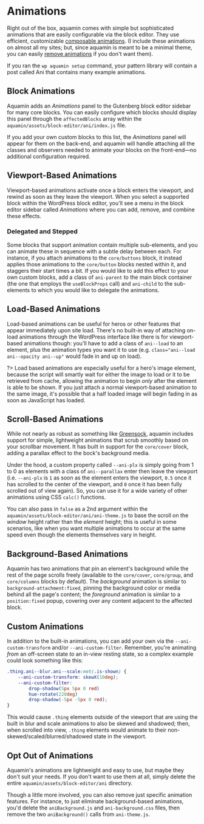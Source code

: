 # Animations

Right out of the box, aquamin comes with simple but sophisticated animations that are easily configurable via the block editor. They use efficient, customizable [composable animations](https://www.thinkaquamarine.com/development/composable-animations/ ':target=_blank'). (I include these animations on almost all my sites; but, since aquamin is meant to be a minimal theme, you can easily [remove animations](#opt-out-of-animations) if you don't want them).

If you ran the `wp aquamin setup` command, your pattern library will contain a post called Ani that contains many example animations.

## Block Animations

Aquamin adds an _Animations_ panel to the Gutenberg block editor sidebar for many core blocks. You can easily configure which blocks should display this panel through the `affectedBlocks` array within the `aquamin/assets/block-editor/ani/index.js` file.

If you add your own custom blocks to this list, the _Animations_ panel will appear for them on the back-end, and aquamin will handle attaching all the classes and observers needed to animate your blocks on the front-end—no additional configuration required.

## Viewport-Based Animations

Viewport-based animations activate once a block enters the viewport, and rewind as soon as they leave the viewport. When you select a supported block within the WordPress block editor, you'll see a menu in the block editor sidebar called _Animations_ where you can add, remove, and combine these effects.

### Delegated and Stepped

Some blocks that support animation contain multiple sub-elements, and you can animate these in sequence with a subtle delay between each. For instance, if you attach animations to the `core/buttons` block, it instead applies those animations to the `core/button` blocks nested within it, and staggers their start times a bit. If you would like to add this effect to your own custom blocks, add a class of `ani-parent` to the main block container (the one that employs the `useBlockProps` call) and `ani-child` to the sub-elements to which you would like to delegate the animations.

## Load-Based Animations

Load-based animations can be useful for heros or other features that appear immediately upon site load. There's no built-in way of attaching on-load animations through the WordPress interface like there is for viewport-based animations though: you'll have to add a class of `ani--load` to an element, plus the animation types you want it to use (e.g. `class="ani--load ani--opacity ani--up"` would fade in and up on load). 

?> Load based animations are especially useful for a hero's image element, because the script will smartly wait for either the image to load or it to be retrieved from cache, allowing the animation to begin _only_ after the element is able to be shown. If you just attach a normal viewport-based animation to the same image, it's possible that a half loaded image will begin fading in as soon as JavaScript has loaded.

## Scroll-Based Animations

While not nearly as robust as something like [Greensock](https://greensock.com/ ':target=_blank'), aquamin includes support for simple, lightweight animations that scrub smoothly based on your scrollbar movement. It has built in support for the `core/cover` block, adding a parallax effect to the bock's background media.

Under the hood, a custom property called `--ani-plx` is simply going from 1 to 0 as elements with a class of `ani--parallax` enter then leave the viewport (i.e. `--ani-plx` is `1` as soon as the element enters the viewport, `0.5` once it has scrolled to the center of the viewport, and `0` once it has been fully scrolled out of view again). So, you can use it for a wide variety of other animations using CSS `calc()` functions.

You can also pass in `false` as a 2nd argument within the `aquamin/assets/block-editor/ani/ani-theme.js` to base the scroll on the _window_ height rather than the _element_ height; this is useful in some scenarios, like when you want multiple animations to occur at the same speed even though the elements themselves vary in height.

## Background-Based Animations

Aquamin has two animations that pin an element's background while the rest of the page scrolls freely (available to the `core/cover`, `core/group`, and `core/columns` blocks by default). The _background_ animation is similar to `background-attachment:fixed`, pinning the background color or media behind all the page's content; the _foreground_ animation is similar to a `position:fixed` popup, covering over any content adjacent to the affected block.

## Custom Animations

In addition to the built-in animations, you can add your own via the `--ani-custom-transform` and/or `--ani-custom-filter`. Remember, you're animating _from_ an off-screen state _to_ an in-view resting state, so a complex example could look something like this:

```css
.thing.ani--blur.ani--scale:not(.is-shown) {
	--ani-custom-transform: skewX(10deg);
	--ani-custom-filter:
		drop-shadow(5px 5px 0 red)
		hue-rotate(220deg)
		drop-shadow(-5px -5px 0 red);
}
```
This would cause `.thing` elements outside of the viewport that are using the built in blur and scale animations to also be skewed and shadowed; then, when scrolled into view, `.thing` elements would animate to their non-skewed/scaled/blurred/shadowed state in the viewport.

## Opt Out of Animations
Aquamin's animations are lightweight and easy to use, but maybe they don't suit your needs. If you don't want to use them at all, simply delete the entire `aquamin/assets/block-editor/ani` directory.

Though a little more involved, you can also remove just specific animation features. For instance, to just eliminate background-based animations, you'd delete the `aniBackground.js` and `ani-background.css` files, then remove the two `aniBackground()` calls from `ani-theme.js`.
